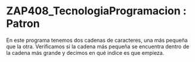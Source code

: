 # ZAP408_TecnologiaProgramacion : Patron
 
En este programa tenemos dos cadenas de caracteres, una más pequeña que la otra. Verificamos si la cadena más pequeña se encuentra dentro de la cadena más grande y decimos en qué indice es que empieza.